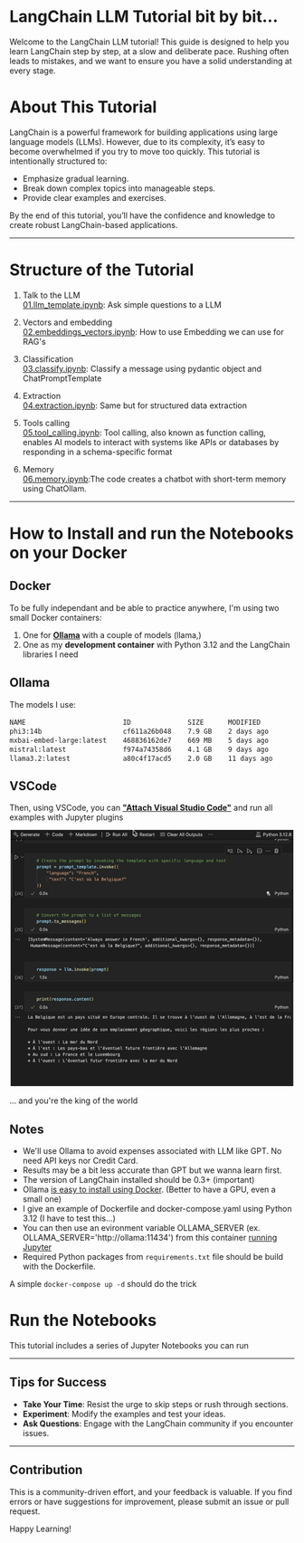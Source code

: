 # LangChain LLM Tutorial bit by bit...

Welcome to the LangChain LLM tutorial! This guide is designed to help you learn LangChain step by step, at a slow and deliberate pace. Rushing often leads to mistakes, and we want to ensure you have a solid understanding at every stage.

# About This Tutorial
LangChain is a powerful framework for building applications using large language models (LLMs). However, due to its complexity, it’s easy to become overwhelmed if you try to move too quickly. This tutorial is intentionally structured to:

- Emphasize gradual learning.
- Break down complex topics into manageable steps.
- Provide clear examples and exercises.

By the end of this tutorial, you’ll have the confidence and knowledge to create robust LangChain-based applications.

---

# Structure of the Tutorial

1. Talk to the LLM<br>
[01.llm_template.ipynb](01.llm_template.ipynb): Ask simple questions to a LLM

2. Vectors and embedding<br>
[02.embeddings_vectors.ipynb](02.embeddings_vectors.ipynb): How to use Embedding we can use for RAG's

3. Classification<br>
[03.classify.ipynb](03.classify.ipynb): Classify a message using pydantic object and ChatPromptTemplate

4. Extraction<br>
[04.extraction.ipynb](04.extraction.ipynb): Same but for structured data extraction

5. Tools calling<br>
[05.tool_calling.ipynb](05.tool_calling.ipynb): Tool calling, also known as function calling, enables AI models to interact with systems like APIs or databases by responding in a schema-specific format

6. Memory<br>
[06.memory.ipynb](06.memory.ipynb):The code creates a chatbot with short-term memory using ChatOllam.
---

# How to Install and run the Notebooks on your Docker

## Docker

To be fully independant and be able to practice anywhere, I'm using two small Docker containers:
1) One for [**Ollama**](https://ollama.com/search) with a couple of models (llama,)
2) One as my **development container** with Python 3.12 and the LangChain libraries I need

## Ollama
The models I use:
```
NAME                        ID              SIZE      MODIFIED    
phi3:14b                    cf611a26b048    7.9 GB    2 days ago     
mxbai-embed-large:latest    468836162de7    669 MB    5 days ago     
mistral:latest              f974a74358d6    4.1 GB    9 days ago     
llama3.2:latest             a80c4f17acd5    2.0 GB    11 days ago  
```

## VSCode

Then, using VSCode, you can [**"Attach Visual Studio Code"**](https://code.visualstudio.com/docs/devcontainers/containers) and run all examples with Jupyter plugins 

<p align="center"><img src="docs/vscode.gif" width="500"></p>

... and you're the king of the world

## Notes
- We'll use Ollama to avoid expenses associated with LLM like GPT. No need API keys nor Credit Card. 
- Results may be a bit less accurate than GPT but we wanna learn first.
- The version of LangChain installed should be 0.3+ (important)
- Ollama [is easy to install using Docker](https://github.com/ollama/ollama/blob/main/docs/docker.md). 
(Better to have a GPU, even a small one)
- I give an example of Dockerfile and docker-compose.yaml using Python 3.12 (I have to test this...)
- You can then use an evironment variable OLLAMA_SERVER (ex. OLLAMA_SERVER='http://ollama:11434') from this container [running Jupyter](https://jupyterlab.readthedocs.io/en/4.1.x/getting_started/installation.html)
- Required Python packages from `requirements.txt` file should be build with the Dockerfile.

A simple `docker-compose up -d` should do the trick

# Run the Notebooks
This tutorial includes a series of Jupyter Notebooks you can run 


---

## Tips for Success
- **Take Your Time**: Resist the urge to skip steps or rush through sections.
- **Experiment**: Modify the examples and test your ideas.
- **Ask Questions**: Engage with the LangChain community if you encounter issues.

---

## Contribution
This is a community-driven effort, and your feedback is valuable. If you find errors or have suggestions for improvement, please submit an issue or pull request.

Happy Learning!